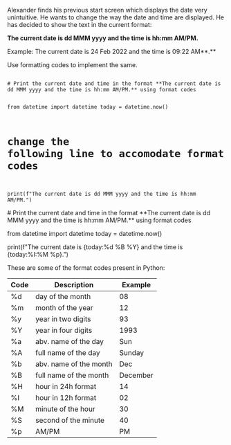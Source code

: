 Alexander finds his previous start screen which displays the date very unintuitive.  He wants to change the way the date and time are displayed. He has decided to show the text in the current format:

**The current date is dd MMM yyyy and the time is hh:mm AM/PM.**

Example: The current date is 24 Feb 2022 and the time is 09:22 AM**.**

Use formatting codes to implement the same.


<Editor lang="python" type="exercise">
<code>
# Print the current date and time in the format **The current date is dd MMM yyyy and the time is hh:mm AM/PM.** using format codes

from datetime import datetime
today = datetime.now()

# change the following line to accomodate format codes
print(f"The current date is dd MMM yyyy and the time is hh:mm AM/PM.")
</code>

<solution>
# Print the current date and time in the format **The current date is dd MMM yyyy and the time is hh:mm AM/PM.** using format codes

from datetime import datetime
today = datetime.now()

print(f"The current date is {today:%d %B %Y} and the time is {today:%I:%M %p}.")
</solution>
</Editor>

These are some of the format codes present in Python:

| Code | Description            | Example  |
|------|------------------------|----------|
| %d   | day of the month       | 08       |
| %m   | month of the year      | 12       |
| %y   | year in two digits     | 93       |
| %Y   | year in four digits    | 1993     |
| %a   | abv. name of the day   | Sun      |
| %A   | full name of the day   | Sunday   |
| %b   | abv. name of the month | Dec      |
| %B   | full name of the month | December |
| %H   | hour in 24h format     | 14       |
| %I   | hour in 12h format     | 02       |
| %M   | minute of the hour     | 30       |
| %S   | second of the minute   | 40       |
| %p   | AM/PM                  | PM       |





